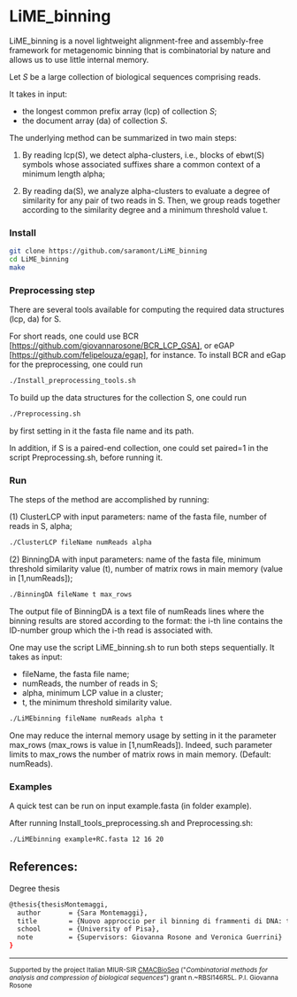 # LiME_binning

LiME_binning is a novel lightweight alignment-free and assembly-free framework for metagenomic binning that is combinatorial by nature and allows us to use little internal memory. 

Let *S* be a large collection of biological sequences comprising reads.

It takes in input:
- the longest common prefix array (lcp) of collection *S*;
- the document array (da) of collection *S*.


The underlying method can be summarized in two main steps:

1. By reading lcp(S), we detect alpha-clusters, i.e., blocks of ebwt(S) symbols whose associated suffixes share a common context of a minimum length alpha;

2. By reading da(S), we analyze alpha-clusters to evaluate a degree of similarity for any pair of two reads in S. 
Then, we group reads together according to the similarity degree and a minimum threshold value t. 



### Install

```sh
git clone https://github.com/saramont/LiME_binning
cd LiME_binning
make
```

### Preprocessing step

There are several tools available for computing the required data structures (lcp, da) for S.

For short reads, one could use BCR [https://github.com/giovannarosone/BCR_LCP_GSA], or eGAP [https://github.com/felipelouza/egap], for instance.
To install BCR and eGap for the preprocessing, one could run
 ```sh
./Install_preprocessing_tools.sh
```
 
To build up the data structures for the collection S, one could run
 ```sh
./Preprocessing.sh
```
by first setting in it the fasta file name and its path.

In addition, if S is a paired-end collection, one could set paired=1 in the script Preprocessing.sh, before running it.

### Run
The steps of the method are accomplished by running:

(1) ClusterLCP with input parameters: name of the fasta file, number of reads in S, alpha;
```sh
./ClusterLCP fileName numReads alpha
```
(2) BinningDA with input parameters: name of the fasta file, minimum threshold similarity value (t), number of matrix rows in main memory (value in [1,numReads]);
```sh
./BinningDA fileName t max_rows
```
The output file of BinningDA is a text file of numReads lines where the binning results are stored according to the format:
the i-th line contains the ID-number group which the i-th read is associated with.

One may use the script LiME_binning.sh to run both steps sequentially. It takes as input:
- fileName, the fasta file name;
- numReads, the number of reads in S;
- alpha, minimum LCP value in a cluster;
- t, the minimum threshold similarity value.


```sh
./LiMEbinning fileName numReads alpha t
```

One may reduce the internal memory usage by setting in it the parameter max_rows (max_rows is value in [1,numReads]).
Indeed, such parameter limits to max_rows the number of matrix rows in main memory. (Default: numReads).


### Examples
A quick test can be run on input example.fasta (in folder example).

After running Install_tools_preprocessing.sh and Preprocessing.sh:

```sh
./LiMEbinning example+RC.fasta 12 16 20
```



## References:

Degree thesis
```sh
@thesis{thesisMontemaggi,
  author       = {Sara Montemaggi}, 
  title        = {Nuovo approccio per il binning di frammenti di DNA: teoria ed esperimenti},
  school       = {University of Pisa},
  note         = {Supervisors: Giovanna Rosone and Veronica Guerrini}
}
```

---
<small> Supported by the project Italian MIUR-SIR [CMACBioSeq][240fb5f5] ("_Combinatorial methods for analysis and compression of biological sequences_") grant n.~RBSI146R5L. P.I. Giovanna Rosone</small>

[240fb5f5]: http://pages.di.unipi.it/rosone/CMACBioSeq.html
